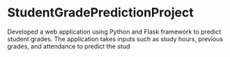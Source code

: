 # StudentGradePredictionProject
Developed a web application using Python and Flask framework to predict student grades. 
The application takes inputs such as study hours, previous grades, and attendance to predict the stud
